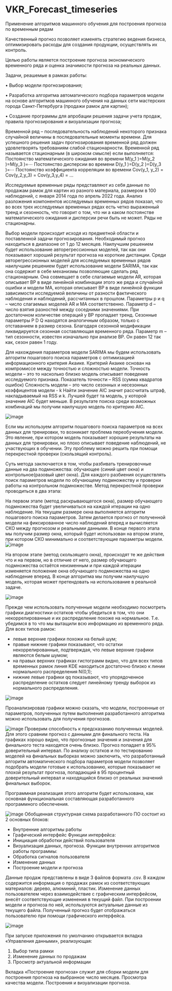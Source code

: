 # VKR_Forecast_timeseries
Применение алгоритмов машинного обучения для построения прогноза по временным рядам

Качественный прогноз позволяет изменять стратегию ведения бизнеса, оптимизировать расходы для создания продукции, осуществлять их контроль.

Целью работы является построение прогноза экономического временного ряда и оценка значимости прогноза на реальных данных.

Задачи, реашемые в рамках работы:

•	Выбор модели прогнозирования;

•	Разработка алгоритма автоматического подбора параметров модели на основе алгоритмов машинного обучения на данных сети мастерских города Санкт-Петербурга (продажи рамок для картин);

•	Создание программы для апробации решения задачи учета продаж, правила прогнозирования и визуализации прогноза;

Временной ряд – последовательность наблюдений некоторого признака случайной величины в последовательные моменты времени. 
Для успешного решения задач прогнозирования временной ряд должен удовлетворять требованиям слабой стационарности.
Временной ряд называется стационарным (в широком смысле) если выполняется:
	Постоянство математического ожидания во времени 
M(y_1 )=M(y_2 )=M(y_3 )=⋯
	Постоянство дисперсии во времени 
D(y_1 )=D(y_2 )=D(y_3 )=⋯
	Постоянство коэффициента корреляции во времени 
Cov(y_1, y_2) = Cov(y_2,y_3) = Cov(y_3,y_4) = …


Исследуемые временные ряды представляют из себя данные по продажам рамок для картин из разного материала, размером в 100 наблюдений, с января 2014 года по апрель 2022 года. 
Анализ разложения компонентов исследуемых временных рядов показал, что во всех трех исследуемых временных рядах есть четко выраженный тренд и сезонность, что говорит о том, что ни а каком постоянстве математического ожидания и дисперсии  речи быть не может. Ряды не стационарны.


Выбор модели происходит исходя из предметной области и поставленной задачи прогнозирования.
	Необходимый прогноз находиться в диапазоне от 1 до 12 месяцев. Наилучшим решением будет использование авторегрессионных моделей, так как они показывают хороший результат прогноза на короткие дистанции.
	Среди авторегрессионных моделей для исследуемых временных рядов наилучшим решением будет использование модели SARIMA, так как она содержит в себе механизмы позволяющие сделать ряд стационарным.
Она совмещает в себе слагаемые модели AR, которая описывает ВР в виде линейной комбинации этого же ряда и случайной ошибки и модели MA, которая описывает ВР в виде линейной функции зависимости исследуемой величины от разности фактического наблюдения и наблюдений, рассчитанных в прошлом. Параметры p и q – число слагаемых моделей AR и MA соответственно.
Параметр d – число взятия разностей между соседними значениями. При достаточном количестве операций у ВР пропадает тренд.
Сезонные параметры P D Q находятся аналогичным образом, только с отставанием в размер сезона. Благодаря сезонной модификации ликвидируется сезонная составляющая временного ряда.
Параметр m – тип сезонности, известен изначально при анализе ВР. Он равен 12 так как, сезон равен 1 году.


Для нахождения параметров модели SARIMA мы будем использовать алгоритм пошагового поиска параметров с оптимизацией информационного критерия Акаике.
	Критерий Акаике основан на компромиссе между точностью и сложностью модели.
	Точность модели – это то насколько близко модель описывает поведение исследуемого признака. Показатель точности – RSS (сумма квадратов ошибок)
	Сложность модели – это число сезонных и несезонных коэффицентов модели - k
	Найти значение AIC значит рассчитать штраф, накладываемый на RSS и k. Лучшей будет та модель, у которой значение AIC будет меньше.
	В результате поиска среди возможных комбинаций мы получим наилучшую модель по критерию AIC.

![image](https://user-images.githubusercontent.com/72271693/178759646-341d8263-9c9c-4c1e-9751-072ae13f1ffe.png)


  
  
  Если мы используем алгоритм пошагового поиска параметров на всех данных для тренировки, то возникает проблема переобучения модели.
 Это явление, при котором модель показывает хорошие результаты на данных для тренировки, но плохо описывает поведение наблюдений, не участвующих в обучении.
Эту проблему можно решить при помощи перекрестной проверки (скользящий контроль). 

Суть метода заключается в том, чтобы разбивать тренировочные данные на два подмножества: обучающее (синий цвет окна) и контрольное(разовый цвет окна). Для каждого разбиения осуществлять поиск параметров модели по обучающему подмножеству и проверки работы на контрольном подмножестве.
Метод перекрестной проверки проводиться в два этапа:

На первом этапе (метод раскрывающегося окна), размер обучающего подмножества будет увеличиваться на каждой итерации на одно наблюдение. На текущем размере окна выполняется алгоритм пошагового поиска параметров. Затем делается прогноз от полученной модели на фиксированное число наблюдений вперед и вычисляется СКО между прогнозом и реальными данными. 
В конце первого этапа мы получим размер окна, который будет использован на втором этапе, при котором СКО минимально и соответствующие параметры модели.
![image](https://user-images.githubusercontent.com/72271693/178754533-85e00a86-392e-4829-8eb1-fa7741a10df6.png)

На втором этапе (метод скользящего окна), происходят те же действия что и на первом, но в отличие от него, размер обучающего подмножества остаётся неизменным и при каждой итерации изменяется положение окна обучающего подмножества на одно наблюдение вперед.
В конце алгоритма мы получим наилучшую модель, которая может претендовать на использование в реальной задаче.

![image](https://user-images.githubusercontent.com/72271693/178758248-2c3bc8f4-5668-4527-b0d4-f2fbe019cfe0.png)

Прежде чем использовать полученные модели необходимо посмотреть графики диагностики остатков чтобы убедиться в том, что они некоррелированные и их распределение похоже на нормальное. Т.е. убедимся в то что мы вытащили всю информацию из временного ряда. 
Для всех типов рамок:
-	левые верхние графики похожи на белый шум;
-	правые нижние графики показывают, что остатки некоррелированные, подтверждая, что левые верхние графики являются белым шумом;
-	на правых верхних графиках гистограмм видно, что для всех типов временных рамок линия KDE находиться достаточно близко к линии нормального распределения N(0,1);
-	нижние левые графики qq показывают, что упорядоченное распределение остатков следует линейному тренду выборок из нормального распределения.


![image](https://user-images.githubusercontent.com/72271693/178759368-656de6a4-7a27-48eb-bb7e-0d95b83b2260.png)

Проанализировав графики можно сказать, что модели, построенные от параметров, полученных путем выполнения разработанного алгоритма можно использовать для получения прогнозов.


![image](https://user-images.githubusercontent.com/72271693/178759959-8aabf8fa-e21b-49df-8616-9826c70caee6.png)
Проверим способность к предсказанию полученных моделей. Для этого сравним прогноз с данными для финального теста.
На графиках хорошо видно, что прогнозные значения и значения для финального теста находятся очень близко. Прогноз попадает в 95% доверительный интервал.
По анализу остатков и по тестированию моделей на финальных выборках можно заключить, что разработанный алгоритм автоматического подбора параметров модели позволяет подобрать модели готовые к использованию, которые показывают не плохой результат прогноза, попадающий в 95 процентный доверительный интервал и находящийся близко от реальных значений финальных выборок.

Программная реализация этого алгоритм будет использована, как основная функциональная составляющая разработанного программного обеспечения.

![image](https://user-images.githubusercontent.com/72271693/178760256-fd73b5ba-cdf5-4ce0-9b3b-15323550b140.png)
Обобщенная структурная схема разработанного ПО состоит из 2 основных блоков:
-	Внутренние алгоритмы работы 
-	Графический интерфейс
Функции интерфейса:
-	Инициация обработки действий пользователя
-	Визуализация данных, прогноза.
Функции внутренних алгоритмов работы программы:
-  Обработка сигналов пользователя
-  Изменение данных
-  Построение модели и прогноза

Данные продаж представлены в виде 3 файлов формата .csv. В каждом содержится информация о продажах рамок из соответствующих материалов: дерево, алюминий, пластик.
Изменение данных пользователем через взаимодействие с графическим интерфейсом, внесёт соответствующие изменения в текущий файл.
При построении модели и прогноза по ней, используются актуальные данные из текущего файла. Полученный прогноз будет отображаться пользователю при помощи графического интерфейса.


![image](https://user-images.githubusercontent.com/72271693/178760658-e40cf4cf-ff44-4b2f-b836-953dd67cf680.png)

При запуске приложения по умолчанию открывается вкладка «Управления данными», реализующая:
1)	Выбор типа рамки
2)	Изменение данных по продажам
3)	Просмотр актуальной информации

Вкладка «Построение прогноза» служит для сборки модели для построения прогноза на выбранное число месяцев. Просмотра качества модели.  Построения и визуализации прогноза.


